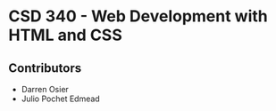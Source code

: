 # CSD 340 - Web Development with HTML and CSS

## Contributors

- Darren Osier
- Julio Pochet Edmead
